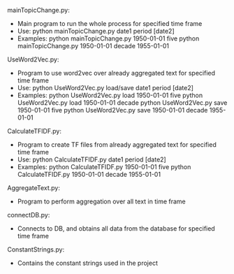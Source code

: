 mainTopicChange.py:
- Main program to run the whole process for specified time frame
- Use: python mainTopicChange.py date1 period [date2]
- Examples:
    python mainTopicChange.py 1950-01-01 five
    python mainTopicChange.py 1950-01-01 decade 1955-01-01

UseWord2Vec.py:
- Program to use word2vec over already aggregated text for specified time frame
- Use: python UseWord2Vec.py load/save date1 period [date2]
- Examples:
    python UseWord2Vec.py load 1950-01-01 five
    python UseWord2Vec.py load 1950-01-01 decade
    python UseWord2Vec.py save 1950-01-01 five
    python UseWord2Vec.py save 1950-01-01 decade 1955-01-01

CalculateTFIDF.py:
- Program to create TF files from already aggregated text for specified time frame
- Use: python CalculateTFIDF.py date1 period [date2]
- Examples:
    python CalculateTFIDF.py 1950-01-01 five
    python CalculateTFIDF.py 1950-01-01 decade 1955-01-01

AggregateText.py:
- Program to perform aggregation over all text in time frame

connectDB.py:
- Connects to DB, and obtains all data from the database for specified time frame

ConstantStrings.py:
- Contains the constant strings used in the project
